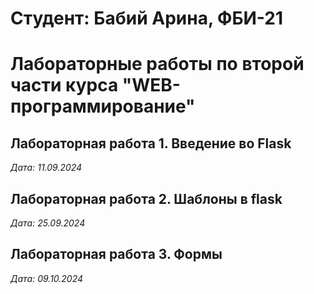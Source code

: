 # Студент: Бабий Арина, ФБИ-21 
 
# Лабораторные работы по второй части курса "WEB-программирование" 
 
## Лабораторная работа 1. Введение во Flask 
 
*Дата: 11.09.2024*

## Лабораторная работа 2. Шаблоны в flask

*Дата: 25.09.2024*

## Лабораторная работа 3. Формы
*Дата: 09.10.2024*
